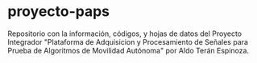 # proyecto-paps
Repositorio con la información, códigos, y hojas de datos del Proyecto Integrador "Plataforma de Adquisicion y Procesamiento de Señales para Prueba de Algoritmos de Movilidad Autónoma" por Aldo Terán Espinoza.
